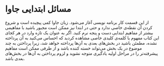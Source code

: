 # مسائل ابتدایی جاوا
از این قسمت کار برنامه نویسی آغاز می‌شود. زبان جاوا کمی پیچیده است و شروع کردن آن نقطه‌ی خاصی ندارد و حتی در ابتدا نیز ممکن است مجبور باشید با مفاهیمی بیشتر از مفاهیم ابتدایی دست و پنجه نرم کنید. اگر به عنوان یک تازه وارد در هر کجای این کتاب مفهوم یا کلمه‌ی کلیدی خاصی مشاهده کردید که احساس می‌کنید به آن پرداخته نشده، مطمئن باشید در بخش‌های بعدی به آن‌ها پرداخته خواهد شد، زیرا پرداختن به چند موضوع در یک بخش می‌تواند خسته کننده باشد و از طرفی ممکن است مفاهیم پیشرفته‌تر را در مراحل اولیه یادگیری متوجه نشوید و لزوم پرداختن به آن‌ها در بخش‌های بعدی باشد.
